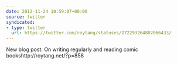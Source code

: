 ```yaml
---
date: 2012-11-24 10:59:07+00:00
source: twitter
syndicated:
- type: twitter
  url: https://twitter.com/roytang/statuses/272293264802066433/
---
```


New blog post: On writing regularly and reading comic bookshttp://roytang.net/?p=858
